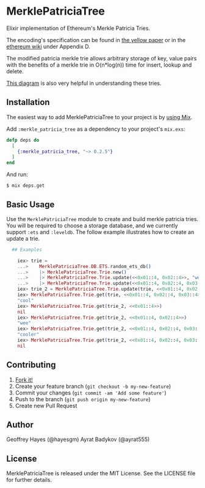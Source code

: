 # MerklePatriciaTree

Elixir implementation of Ethereum's Merkle Patricia Tries.

The encoding's specification can be found in [the yellow paper](http://yellowpaper.io/) or in the [ethereum wiki](https://github.com/ethereum/wiki/wiki/RLP) under Appendix D.

The modified patricia merkle trie allows arbitrary storage of key, value pairs with the benefits of a merkle trie in O(n*log(n)) time for insert, lookup and delete.

[This diagram](https://i.stack.imgur.com/YZGxe.png) is also very helpful in understanding these tries.

## Installation

The easiest way to add MerklePatriciaTree to your project is by [using Mix](http://elixir-lang.org/getting-started/mix-otp/introduction-to-mix.html).

Add `:merkle_patricia_tree` as a dependency to your project's `mix.exs`:

```elixir
defp deps do
  [
    {:merkle_patricia_tree, "~> 0.2.5"}
  ]
end
```

And run:

    $ mix deps.get

## Basic Usage

Use the `MerklePatriciaTree` module to create and build merkle patricia tries. You will be required to choose
a storage database, and we currently support `:ets` and `:leveldb`. The follow example illustrates how to
create an update a trie.

```elixir
  ## Examples

    iex> trie =
    ...>    MerklePatriciaTree.DB.ETS.random_ets_db()
    ...>    |> MerklePatriciaTree.Trie.new()
    ...>    |> MerklePatriciaTree.Trie.update(<<0x01::4, 0x02::4>>, "wee")
    ...>    |> MerklePatriciaTree.Trie.update(<<0x01::4, 0x02::4, 0x03::4>>, "cool")
    iex> trie_2 = MerklePatriciaTree.Trie.update(trie, <<0x01::4, 0x02::4, 0x03::4>>, "cooler")
    iex> MerklePatriciaTree.Trie.get(trie, <<0x01::4, 0x02::4, 0x03::4>>)
    "cool"
    iex> MerklePatriciaTree.Trie.get(trie_2, <<0x01::4>>)
    nil
    iex> MerklePatriciaTree.Trie.get(trie_2, <<0x01::4, 0x02::4>>)
    "wee"
    iex> MerklePatriciaTree.Trie.get(trie_2, <<0x01::4, 0x02::4, 0x03::4>>)
    "cooler"
    iex> MerklePatriciaTree.Trie.get(trie_2, <<0x01::4, 0x02::4, 0x03::4, 0x04::4>>)
    nil
```

## Contributing

1. [Fork it!](https://github.com/exthereum/merkle_patricia_trie/fork)
2. Create your feature branch (`git checkout -b my-new-feature`)
3. Commit your changes (`git commit -am 'Add some feature'`)
4. Push to the branch (`git push origin my-new-feature`)
5. Create new Pull Request

## Author

Geoffrey Hayes (@hayesgm)
Ayrat Badykov (@ayrat555)

## License

MerklePatriciaTree is released under the MIT License. See the LICENSE file for further details.
